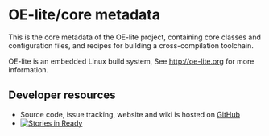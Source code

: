 OE-lite/core metadata
=====================

This is the core metadata of the OE-lite project, containing core classes and
configuration files, and recipes for building a cross-compilation toolchain.

OE-lite is an embedded Linux build system,
See http://oe-lite.org for more information.

## Developer resources

- Source code, issue tracking, website and wiki is hosted on
  [GitHub](https://github.com)
- [![Stories in Ready](https://badge.waffle.io/oe-lite/core.png?label=ready&title=Ready)](https://waffle.io/oe-lite/core)
